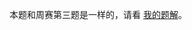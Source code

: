 本题和周赛第三题是一样的，请看 [我的题解](https://leetcode.cn/problems/longest-palindrome-after-substring-concatenation-ii/solutions/3633596/mei-ju-hui-wen-zhong-xin-dppythonjavacgo-kpxn/)。
